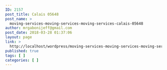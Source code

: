 ```yaml
---
ID: 2157
post_title: Calais 05648
post_name: >
  moving-services-moving-services-moving-services-calais-05648
author: mrgabonijeff@gmail.com
post_date: 2018-03-28 01:37:06
layout: page
link: >
  http://localhost/wordpress/moving-services-moving-services-moving-services-calais-05648/
published: true
tags: [ ]
categories: [ ]
---
```

